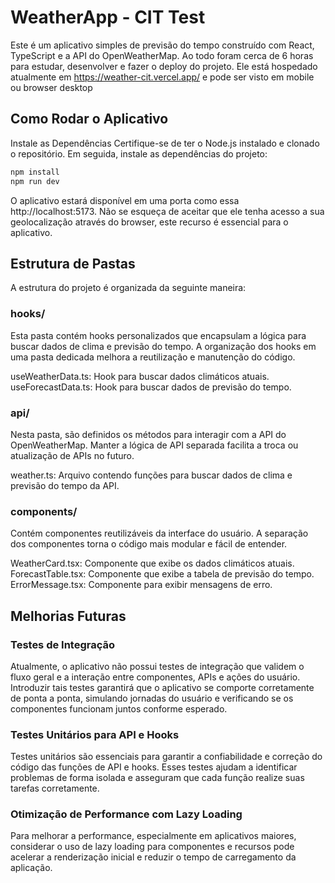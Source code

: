 # WeatherApp - CIT Test
Este é um aplicativo simples de previsão do tempo construído com React, TypeScript e a API do OpenWeatherMap.
Ao todo foram cerca de 6 horas para estudar, desenvolver e fazer o deploy do projeto. Ele está hospedado atualmente em https://weather-cit.vercel.app/ e pode ser visto em mobile ou browser desktop

## Como Rodar o Aplicativo

Instale as Dependências
Certifique-se de ter o Node.js instalado e clonado o repositório. Em seguida, instale as dependências do projeto:

```bash
npm install
npm run dev
```
O aplicativo estará disponível em uma porta como essa http://localhost:5173.
Não se esqueça de aceitar que ele tenha acesso a sua geolocalização através do browser, este recurso é essencial para o aplicativo.

## Estrutura de Pastas
A estrutura do projeto é organizada da seguinte maneira:

### hooks/
Esta pasta contém hooks personalizados que encapsulam a lógica para buscar dados de clima e previsão do tempo. A organização dos hooks em uma pasta dedicada melhora a reutilização e manutenção do código.

useWeatherData.ts: Hook para buscar dados climáticos atuais.
useForecastData.ts: Hook para buscar dados de previsão do tempo.
### api/
Nesta pasta, são definidos os métodos para interagir com a API do OpenWeatherMap. Manter a lógica de API separada facilita a troca ou atualização de APIs no futuro.

weather.ts: Arquivo contendo funções para buscar dados de clima e previsão do tempo da API.
### components/
Contém componentes reutilizáveis da interface do usuário. A separação dos componentes torna o código mais modular e fácil de entender.

WeatherCard.tsx: Componente que exibe os dados climáticos atuais.
ForecastTable.tsx: Componente que exibe a tabela de previsão do tempo.
ErrorMessage.tsx: Componente para exibir mensagens de erro.

## Melhorias Futuras
### Testes de Integração
Atualmente, o aplicativo não possui testes de integração que validem o fluxo geral e a interação entre componentes, APIs e ações do usuário. Introduzir tais testes garantirá que o aplicativo se comporte corretamente de ponta a ponta, simulando jornadas do usuário e verificando se os componentes funcionam juntos conforme esperado.

### Testes Unitários para API e Hooks
Testes unitários são essenciais para garantir a confiabilidade e correção do código das funções de API e hooks. Esses testes ajudam a identificar problemas de forma isolada e asseguram que cada função realize suas tarefas corretamente.

### Otimização de Performance com Lazy Loading
Para melhorar a performance, especialmente em aplicativos maiores, considerar o uso de lazy loading para componentes e recursos pode acelerar a renderização inicial e reduzir o tempo de carregamento da aplicação.
